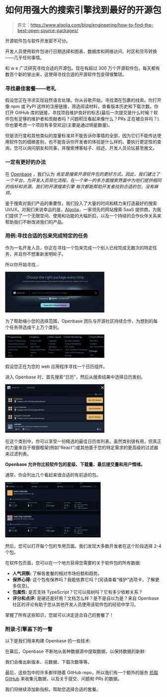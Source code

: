 # 如何用强大的搜索引擎找到最好的开源包

> 原文：<https://www.algolia.com/blog/engineering/how-to-find-the-best-open-source-packages/>

开源软件包与软件开发密不可分。

开发人员使用软件包进行日期选择和图表、数据库和网络访问、时区和货币转换——几乎任何事情。

和 w e 广泛研究寻找合适的开源包。现在有超过 300 万个开源软件包，每天都有数百个新的冒出来，这使得寻找合适的开源软件包变得很繁琐。

### [](#searching-for-the-best-package-%e2%80%93-the-old-ritual)**寻找最佳套餐——老礼**

假设您正在寻求实现自然语言处理。你从谷歌开始，寻找潜在包裹的线索。你打开像 npm 或 PyPI 这样的注册链接，筛选阅读材料，查看版本历史和下载次数。你打开 GitHub 库的链接，寻找项目维护良好的标志(最后一次提交是什么时候？软件包有足够的维护者和贡献者吗？问题积压看起来像什么？PRs 正在被合并吗？).你也要考虑一个项目有多受欢迎(主要是通过明星数量)。

但是流行度和其他类似的度量标准并不能告诉你事情的全部，因为它们不能传达使用软件包的细微差别，也不能告诉你开发者的体验是什么样的。要执行更定性的查询，您可以询问朋友和同事，并搜索博客帖子、综述、开发人员论坛甚至推文。

### [](#there-must-be-a-better-way)**一定有更好的办法**

在 [Openbase](https://openbase.com/) ，我们认为 *肯定是搜索开源软件包的更好方式。因此，我们建立了一个平台，为开发人员简化流程，在一个单一的多方面搜索界面中为他们提供相同的指标和资源。我们的开源搜索引擎 每次都能帮助开发者找到合适的包，没有麻烦。*

鉴于搜索对我们产品的重要性，我们投入了大量的时间和精力来打造最好的搜索 UI/UX。对我们来说幸运的是，[Algolia](https://www.algolia.com/developers/)，一家领先的网站搜索 SaaS 提供商，为我们提供了一个无限空间、使用和功能的大幅折扣，以及一个持续的合作伙伴关系来帮助我们不断改进我们的产品。

### [](#the-use-case-searching-for-the-right-package-to-accomplish-a-specific-task)**用例:寻找合适的包来完成特定的任务**

作为一名开发人员，你正在寻找一个包来完成一个别人已经完成无数次的特定任务，并且你不想重新发明轮子。

所以你开始寻找…

![openbase algolia open source search engine](img/f6b7930f4df2f58cbed043f618e6fc33.png)

为了帮助缩小您的选择范围，Openbase 团队与开源社区持续合作，为想到的每个任务筛选成千上万个类别。

![categories](img/0511abf9fc4a9454a103fd74107f4278.png)

假设您正在为您的 web 应用程序寻找一个日历组件。

进入 Openbase 时，首先搜索“日历”，然后从搜索结果中选择日历类别。

![search results](img/15cc7c4e17a3717a9e798572ace5fe06.png)

在这个类别中，你可以享受一份精选的最佳日历库列表。虽然类别很有用，但真正的力量来自于根据框架(例如“React”)或其他基于您的特定需求的更高级的过滤器来过滤列表。

**Openbase 允许你比较软件包的星级、下载量、最后提交量和用户情绪。**

通常，你会列出几个看起来很合适的有前途的包。

![page view](img/2a5288cf3f3408aa0f0b107595e383d0.png)

然后，您可以打开每个包的专用页面。我们发现大多数开发者在这个阶段选择 2-4 个包。

在软件包页面，您可以在一个地方获得您需要的关于软件包的所有数据:

*   **人气洞察:** 了解各套餐的相对市场份额和趋势。
*   **保养心得:** 这个包有保养吗？我能依靠它吗？(另请查看“维护”选项卡，了解更多信息)。
*   **包属性:** 是否支持 TypeScript？它可以摇树吗？它有多少依赖关系？
*   **评分和点评:** 是硬还是好用？文档怎么样？是不是自以为是？来自 Openbase 社区的评论有助于您从其他开发人员使用该软件包的经验中学习。

掌握了所有这些知识，您就可以决定适合自己的套餐了！

### [](#appendix-a-look-under-the-hood)**附录:引擎盖下的一瞥**

以下是我们用来构建 Openbase 的一些技术:

在幕后，Openbase 不断地从各种数据源中提取数据，以保持数据的新鲜:

我们会推出新版本、元数据、下载次数等等。

最后，这些包中的许多都伴随着 GitHub repo，所以我们有一个额外的服务 [抓取 GitHub](https://github.com) 来收集元数据，以及关于提交、问题和 PRs 的数据。

我们将继续添加新指标，帮助您选择合适的套餐。